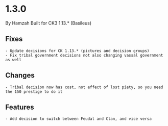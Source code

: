 # 1.3.0
By Hamzah
Built for CK3 1.13.* (Basileus)

## Fixes
    - Update decisions for CK 1.13.* (pictures and decision groups)
    - Fix tribal government decisions not also changing vassal government as well

## Changes
    - Tribal decision now has cost, not effect of lost piety, so you need the 150 prestige to do it

## Features
    - Add decision to switch between Feudal and Clan, and vice versa